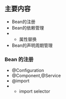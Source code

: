 ## 主要内容
- Bean的注册
- Bean的依赖管理
- - 属性替换
- Bean的声明周期管理

### Bean 的注册
- @Configuration
- @Component,@Service
- @import
- - import selector
